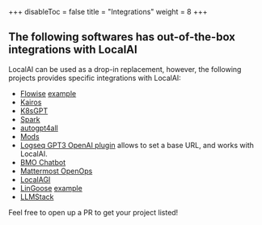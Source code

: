 
+++
disableToc = false
title = "Integrations"
weight = 8
+++

## The following softwares has out-of-the-box integrations with LocalAI

LocalAI can be used as a drop-in replacement, however, the following projects provides specific integrations with LocalAI:

- [Flowise](https://github.com/FlowiseAI/Flowise) [example](https://github.com/go-skynet/LocalAI/tree/master/examples/flowise)
- [Kairos](https://github.com/kairos-io/kairos)
- [K8sGPT](https://github.com/k8sgpt-ai/k8sgpt#running-local-models)
- [Spark](https://github.com/cedriking/spark)
- [autogpt4all](https://github.com/aorumbayev/autogpt4all)
- [Mods](https://github.com/charmbracelet/mods)
- [Logseq GPT3 OpenAI plugin](https://github.com/briansunter/logseq-plugin-gpt3-openai) allows to set a base URL, and works with LocalAI.
- [BMO Chatbot](https://github.com/longy2k/obsidian-bmo-chatbot)
- [Mattermost OpenOps](https://openops.mattermost.com)
- [LocalAGI](https://github.com/mudler/LocalAGI)
- [LinGoose](https://github.com/henomis/lingoose) [example](https://github.com/henomis/lingoose/tree/main/examples/llm/openai/localai)
- [LLMStack](https://github.com/trypromptly/LLMStack)
  
Feel free to open up a PR to get your project listed!
